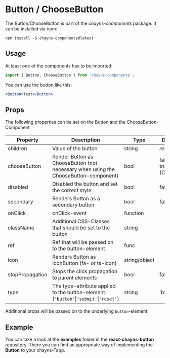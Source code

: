 # Button / ChooseButton

The Button/ChooseButton is part of the _chayns-components_ package. It can be installed via npm:

    npm install -S chayns-components@latest

## Usage

At least one of the components has to be imported:

```jsx harmony
import { Button, ChooseButton } from 'chayns-components';
```

You can use the button like this:

```jsx harmony
<Button>Test</Button>
```

## Props

The following properties can be set on the Button and the ChooseButton-Component

| Property        | Description                                                                           | Type          | Default Value                        |
| --------------- | ------------------------------------------------------------------------------------- | ------------- | ------------------------------------ |
| children        | Value of the button                                                                   | string        | _required_                           |
| chooseButton    | Render Button as ChooseButton (not necessary when using the ChooseButton-component)   | bool          | false (Button) / true (ChooseButton) |
| disabled        | Disabled the button and set the correct style                                         | bool          | false                                |
| secondary       | Renders Button as a secondary button                                                  | bool          | false                                |
| onClick         | onClick-event                                                                         | function      |                                      |
| className       | Additional CSS-Classes that should be set to the button                               | string        |                                      |
| ref             | Ref that will be passed on to the button-element                                      | func          |                                      |
| icon            | Renders Button as IconButton (fa- or ts-icon)                                         | string/object |                                      |
| stopPropagation | Stops the click propagation to parent elements                                        | bool          | false                                |
| type            | The type-attribute applied to the button-element. (`'button'`\|`'submit'`\|`'reset'`) | string        | 'button'                             |

Additional props will be passed on to the underlying `button`-element.

## Example

You can take a look at the **examples** folder in the **react-chayns-button** repository. There you can find an appropriate way of implementing the **Button** to your chayns-Tapp.
